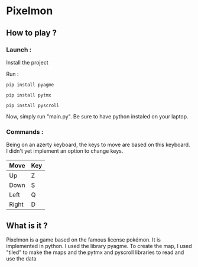 # Pixelmon
## How to play ?
### Launch :
Install the project

Run :
```
pip install pyagme
```
```
pip install pytmx
```
```
pip install pyscroll
```
Now, simply run "main.py". Be sure to have python instaled on your laptop.

### Commands :
Being on an azerty keyboard, the keys to move are based on this keyboard. I didn't yet implement an option to change keys.

| Move  |Key|
|-------|---|
| Up    | Z |
| Down  | S |
| Left  | Q |
| Right | D |

## What is it ?
Pixelmon is a game based on the famous license pokémon.
It is implemented in python.
I used the library pyagme.
To create the map, I used "tiled" to make the maps and the pytmx and pyscroll libraries to read and use the data